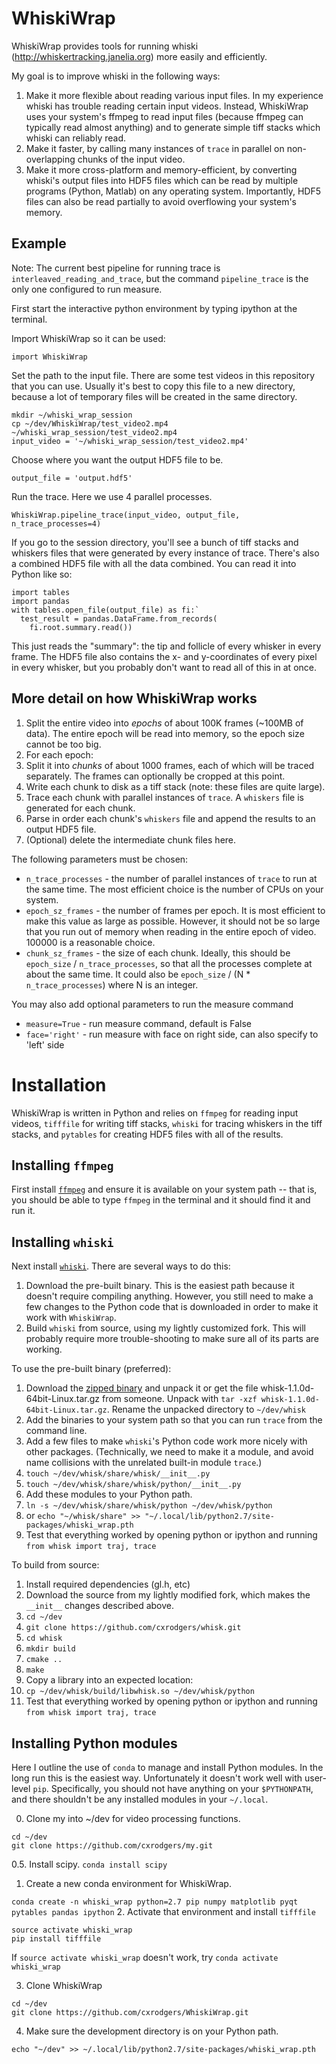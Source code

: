 # WhiskiWrap
WhiskiWrap provides tools for running whiski (http://whiskertracking.janelia.org) more easily and efficiently.

My goal is to improve whiski in the following ways:

1. Make it more flexible about reading various input files. In my experience whiski has trouble reading certain input videos. Instead, WhiskiWrap uses your system's ffmpeg to read input files (because ffmpeg can typically read almost anything) and to generate simple tiff stacks which whiski can reliably read.
2. Make it faster, by calling many instances of `trace` in parallel on non-overlapping chunks of the input video.
3. Make it more cross-platform and memory-efficient, by converting whiski's output files into HDF5 files which can be read by multiple programs (Python, Matlab) on any operating system. Importantly, HDF5 files can also be read partially to avoid overflowing your system's memory.

## Example
Note: The current best pipeline for running trace is `interleaved_reading_and_trace`, but the command `pipeline_trace` is the only one configured to run measure.

First start the interactive python environment by typing ipython at the terminal.

Import WhiskiWrap so it can be used:

`import WhiskiWrap`

Set the path to the input file. There are some test videos in this repository that you can use. Usually it's best to copy this file to a new directory, because a lot of temporary files will be created in the same directory.
```
mkdir ~/whiski_wrap_session
cp ~/dev/WhiskiWrap/test_video2.mp4 ~/whiski_wrap_session/test_video2.mp4
input_video = '~/whiski_wrap_session/test_video2.mp4'
```

Choose where you want the output HDF5 file to be.

`output_file = 'output.hdf5'`

Run the trace. Here we use 4 parallel processes.

`WhiskiWrap.pipeline_trace(input_video, output_file, n_trace_processes=4)`

If you go to the session directory, you'll see a bunch of tiff stacks and whiskers files that were generated by every instance of trace. There's also a combined HDF5 file with all the data combined. You can read it into Python like so:
```
import tables
import pandas
with tables.open_file(output_file) as fi:`
  test_result = pandas.DataFrame.from_records(
    fi.root.summary.read())     
```
This just reads the "summary": the tip and follicle of every whisker in every frame. The HDF5 file also contains the x- and y-coordinates of every pixel in every whisker, but you probably don't want to read all of this in at once.

## More detail on how WhiskiWrap works
1. Split the entire video into _epochs_ of about 100K frames (~100MB of data). The entire epoch will be read into memory, so the epoch size cannot be too big.
2. For each epoch:
  1. Split it into _chunks_ of about 1000 frames, each of which will be traced separately. The frames can optionally be cropped at this point.
  2. Write each chunk to disk as a tiff stack (note: these files are quite large).
  3. Trace each chunk with parallel instances of `trace`. A `whiskers` file is generated for each chunk.
  4. Parse in order each chunk's `whiskers` file and append the results to an output HDF5 file.
  5. (Optional) delete the intermediate chunk files here.

The following parameters must be chosen:
* `n_trace_processes` - the number of parallel instances of `trace` to run at the same time. The most efficient choice is the number of CPUs on your system.
* `epoch_sz_frames` - the number of frames per epoch. It is most efficient to make this value as large as possible. However, it should not be so large that you run out of memory when reading in the entire epoch of video. 100000 is a reasonable choice.
* `chunk_sz_frames` - the size of each chunk. Ideally, this should be `epoch_size` / `n_trace_processes`, so that all the processes complete at about the same time. It could also be `epoch_size` / (N * `n_trace_processes`) where N is an integer.

You may also add optional parameters to run the measure command
* `measure=True` - run measure command, default is False
* `face='right'` - run measure with face on right side, can also specify to 'left' side

# Installation
WhiskiWrap is written in Python and relies on `ffmpeg` for reading input videos, `tifffile` for writing tiff stacks, `whiski` for tracing whiskers in the tiff stacks, and `pytables` for creating HDF5 files with all of the results.

## Installing `ffmpeg`
First install [`ffmpeg`](https://www.ffmpeg.org/) and ensure it is available on your system path -- that is, you should be able to type `ffmpeg` in the terminal and it should find it and run it.

## Installing `whiski`
Next install [`whiski`](http://whiskertracking.janelia.org). There are several ways to do this:

1. Download the pre-built binary. This is the easiest path because it doesn't require compiling anything. However, you still need to make a few changes to the Python code that is downloaded in order to make it work with `WhiskiWrap`.
2. Build `whiski` from source, using my lightly customized fork. This will probably require more trouble-shooting to make sure all of its parts are working.

To use the pre-built binary (preferred):

1. Download the [zipped binary](http://whiskertracking.janelia.org/wiki/display/MyersLab/Whisker+Tracking+Downloads) and unpack it or get the file whisk-1.1.0d-64bit-Linux.tar.gz from someone. Unpack with `tar -xzf whisk-1.1.0d-64bit-Linux.tar.gz`. Rename the unpacked directory to `~/dev/whisk`
2. Add the binaries to your system path so that you can run `trace` from the command line.
3. Add a few files to make `whiski`'s Python code work more nicely with other packages. (Technically, we need to make it a module, and avoid name collisions with the unrelated built-in module `trace`.)
4. `touch ~/dev/whisk/share/whisk/__init__.py`
5. `touch ~/dev/whisk/share/whisk/python/__init__.py`
6. Add these modules to your Python path.
7. `ln -s ~/dev/whisk/share/whisk/python ~/dev/whisk/python`
8. or `echo "~/whisk/share" >> "~/.local/lib/python2.7/site-packages/whiski_wrap.pth`
9. Test that everything worked by opening python or ipython and running `from whisk import traj, trace`

To build from source:

1. Install required dependencies (gl.h, etc)
2. Download the source from my lightly modified fork, which makes the `__init__` changes described above.
3. `cd ~/dev`
4. `git clone https://github.com/cxrodgers/whisk.git`
5. `cd whisk`
6. `mkdir build`
7. `cmake ..`
8. `make`
9. Copy a library into an expected location:
10. `cp ~/dev/whisk/build/libwhisk.so ~/dev/whisk/python`
11. Test that everything worked by opening python or ipython and running `from whisk import traj, trace`

## Installing Python modules
Here I outline the use of `conda` to manage and install Python modules. In the long run this is the easiest way. Unfortunately it doesn't work well with user-level `pip`. Specifically, you should not have anything on your `$PYTHONPATH`, and there shouldn't be any installed modules in your `~/.local`.

0. Clone my into ~/dev for video processing functions.
```
cd ~/dev
git clone https://github.com/cxrodgers/my.git
```

0.5. Install scipy.
`conda install scipy`

1. Create a new conda environment for WhiskiWrap.

`conda create -n whiski_wrap python=2.7 pip numpy matplotlib pyqt pytables pandas ipython`
2. Activate that environment and install `tifffile`
```
source activate whiski_wrap
pip install tifffile
```
If `source activate whiski_wrap` doesn't work, try `conda activate whiski_wrap`

3. Clone WhiskiWrap
```
cd ~/dev
git clone https://github.com/cxrodgers/WhiskiWrap.git
```
4. Make sure the development directory is on your Python path.

`echo "~/dev" >> ~/.local/lib/python2.7/site-packages/whiski_wrap.pth`
